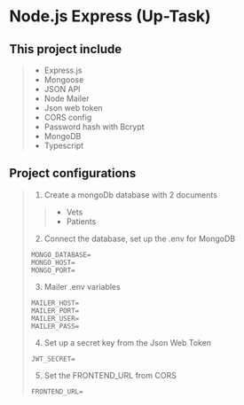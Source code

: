 # Node.js Express (Up-Task)

## This project include
>+ Express.js
>+ Mongoose
>+ JSON API
>+ Node Mailer
>+ Json web token
>+ CORS config
>+ Password hash with Bcrypt
>+ MongoDB
>+ Typescript

## Project configurations

>1. Create a mongoDb database with 2 documents
>>+ Vets
>>+ Patients
>2. Connect the database, set up the .env for MongoDB
>```
> MONGO_DATABASE=
> MONGO_HOST=
> MONGO_PORT=
>```
>3. Mailer .env variables
>```
> MAILER_HOST=
> MAILER_PORT=
> MAILER_USER=
> MAILER_PASS=
>```
>4. Set up a secret key from the Json Web Token
>```
> JWT_SECRET=
>```
>5. Set the FRONTEND_URL from CORS
>```
> FRONTEND_URL=
>```
